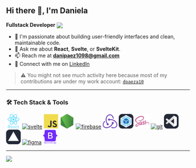 ## Hi there 👋, I'm Daniela 

**Fullstack Developer** <img src="https://media0.giphy.com/media/8H1SPh0ysU9EoXMzVj/giphy.gif?cid=ecf05e47uvilrk9f3ch7ikb0ow6z71zuq4gg68a732s71dov&rid=giphy.gif&ct=s" width="50" align='center'>

- 🧠 I'm passionate about building user-friendly interfaces and clean, maintainable code.
- 💬 Ask me about **React**, **Svelte**, or **SvelteKit**.
- 📫 Reach me at **danipaez1098@gmail.com**
- 💼 Connect with me on [LinkedIn](https://www.linkedin.com/in/daniela-paez-delahoz/)
  
> ⚠️ You might not see much activity here because most of my contributions are under my work account: [`dpaeza10`](https://github.com/dpaeza10)

---

### 🛠️ Tech Stack & Tools

<p align="left">
  <a href="https://reactjs.org/" target="_blank"><img src="https://raw.githubusercontent.com/devicons/devicon/master/icons/react/react-original-wordmark.svg" alt="react" width="40" height="40"/></a>
  <a href="https://svelte.dev/" target="_blank"><img src="https://upload.wikimedia.org/wikipedia/commons/1/1b/Svelte_Logo.svg" alt="svelte" width="40" height="40"/></a>
  <a href="https://developer.mozilla.org/en-US/docs/Web/JavaScript" target="_blank"><img src="https://raw.githubusercontent.com/devicons/devicon/master/icons/javascript/javascript-original.svg" alt="javascript" width="40" height="40"/></a>
  <a href="https://nodejs.org/" target="_blank"><img src="https://github.com/devicons/devicon/blob/master/icons/nodejs/nodejs-original.svg" width="40" height="40"/></a>
  <a href="https://firebase.google.com/" target="_blank"><img src="https://www.vectorlogo.zone/logos/firebase/firebase-icon.svg" alt="firebase" width="40" height="40"/></a>
  <a href="https://redux.js.org/" target="_blank"><img src="https://github.com/devicons/devicon/blob/master/icons/redux/redux-original.svg" alt="redux" width="40" height="40"/></a>
  <a href="https://webpack.js.org/" target="_blank"><img src="https://github.com/tandpfun/skill-icons/blob/main/icons/Webpack-Dark.svg" alt="webpack" width="40" height="40"/></a>
  <a href="https://sass-lang.com/" target="_blank"><img src="https://raw.githubusercontent.com/devicons/devicon/master/icons/sass/sass-original.svg" alt="sass" width="40" height="40"/></a>
  <a href="https://git-scm.com/" target="_blank"><img src="https://www.vectorlogo.zone/logos/git-scm/git-scm-icon.svg" alt="git" width="40" height="40"/></a>
  <a href="https://code.visualstudio.com/" target="_blank"><img src="https://github.com/tandpfun/skill-icons/blob/main/icons/VSCode-Dark.svg" alt="vscode" width="40" height="40"/></a>
  <a href="https://vercel.com" target="_blank"><img src="https://github.com/tandpfun/skill-icons/blob/main/icons/Vercel-Dark.svg" alt="vercel" width="40" height="40"/></a>
  <a href="https://www.figma.com/" target="_blank"><img src="https://www.vectorlogo.zone/logos/figma/figma-icon.svg" alt="figma" width="40" height="40"/></a>
  <a href="https://getbootstrap.com" target="_blank"><img src="https://raw.githubusercontent.com/devicons/devicon/master/icons/bootstrap/bootstrap-plain-wordmark.svg" alt="bootstrap" width="40" height="40"/></a>
</p>

---

[![](https://visitcount.itsvg.in/api?id=dpaeza&label=Profile%20Views&color=10&icon=5&pretty=false)](https://visitcount.itsvg.in)
